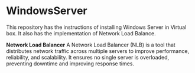 # WindowsServer
This repository has the instructions of installing Windows Server in Virtual box. It also has the implementation of Network Load Balance.

**Network Load Balancer**
A Network Load Balancer (NLB) is a tool that distributes network traffic across multiple servers to improve performance, reliability, and scalability. It ensures no single server is overloaded, preventing downtime and improving response times.
